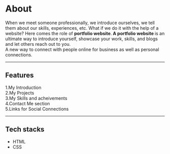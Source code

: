 <h1>About</h1>
When we meet someone professionally, we introduce ourselves, we tell them about our 
skills, experiences, etc. What if we do it with the help of a website? Here comes the role 
of <strong> portfolio website</strong>.<strong> A portfolio website </strong>is an ultimate way to introduce yourself, showcase 
your work, skills, and blogs and let others reach out to you. <br>
A new way to connect with people online for business as well as personal connections.
<hr>
<h2>Features</h2>
1.My Introduction
<br>
2.My Projects
<br>
3.My Skills and acheivements
<br>
4.Contact Me section
<br>
5.Links for Social Connections
<hr>
<h2>Tech stacks</h2>
<ul>
    <li>HTML</li>
    <li>CSS</li>
</ul>
